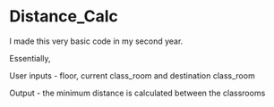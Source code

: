 # Distance_Calc

I made this very basic code in my second year. 

Essentially,

User inputs - floor, current class_room and destination class_room

Output - the minimum distance is calculated between the classrooms

